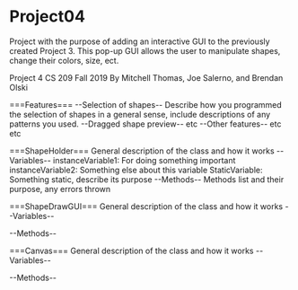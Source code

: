 # Project04
Project with the purpose of adding an interactive GUI to the previously created Project 3. This pop-up GUI allows the user to manipulate shapes, change their colors, size, ect. 

Project 4
CS 209 Fall 2019
By Mitchell Thomas, Joe Salerno, and Brendan Olski

===Features===
--Selection of shapes--
Describe how you programmed the selection of shapes in a general sense, include descriptions of any patterns you used.
--Dragged shape preview--
etc
--Other features--
etc etc

===ShapeHolder===
General description of the class and how it works
--Variables--
instanceVariable1: For doing something important
instanceVariable2: Something else about this variable
StaticVariable: Something static, describe its purpose
--Methods--
Methods list and their purpose, any errors thrown

===ShapeDrawGUI===
General description of the class and how it works
--Variables--

--Methods--

===Canvas===
General description of the class and how it works
--Variables--

--Methods--
